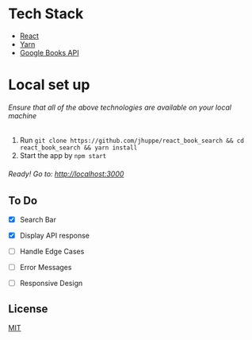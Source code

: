 # Tech Stack
- [React](https://reactjs.org/docs/getting-started.html)
- [Yarn](https://yarnpkg.com/en/docs)
- [Google Books API](https://developers.google.com/books/docs/overview)

# Local set up
###### Ensure that all of the above technologies are available on your local machine
1. Run `git clone https://github.com/jhuppe/react_book_search && cd react_book_search && yarn install`
2. Start the app by `npm start`
###### Ready! Go to: [http://localhost:3000](http://localhost:3000)

## To Do
- [X] Search Bar
- [X] Display API response
- [ ] Handle Edge Cases
- [ ] Error Messages
- [ ] Responsive Design


## License
[MIT](https://github.com/jhuppe/react_book_search/blob/master/LICENSE)